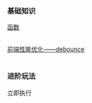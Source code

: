 ### 基础知识

[函数](https://github.com/pengyancheng/javascript/basic/function.md)
<br><br>

[前端性能优化——debounce](https://www.jianshu.com/p/e9acf55f8073)
<br><br>

### 进阶玩法

立即执行
